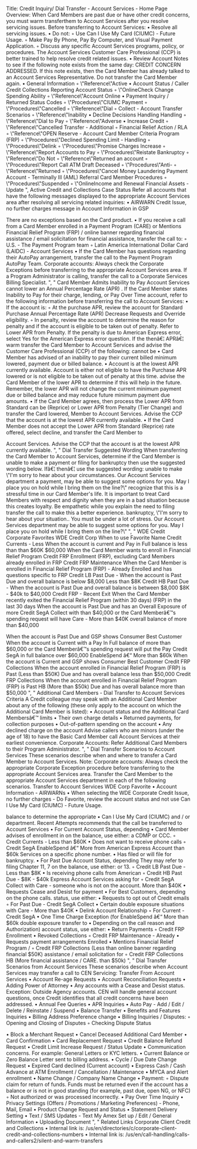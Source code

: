 Title: Credit Inquiry/ Dial Transfer \- Account Services \- Home Page
Overview:
When Card Members are past due or have other credit concerns, you must warm transferthem to
Account Services after you resolve servicing issues.
Before transferring to Account Services:
• Resolve all servicing issues.
• Do not:
◦ Use Can I Use My Card (CIUMC) \- Future Usage.
◦ Make Pay By Phone, Pay By Computer, and Visual Payment Application.
◦ Discuss any specific Account Services programs, policy, or procedures. The Account
Services Customer Care Professional (CCP) is better trained to help resolve credit
related issues.
• Review Account Notes to see if the following note exists from the same day: CREDIT
CONCERN ADDRESSED. If this note exists, then the Card Member has already talked to
an Account Services Representative. Do not transfer the Card Member again.
• General Information
◦ \\"Reference\\"Active
• Account Status / Caller
Credit Collections
Reporting Account Status
◦ \\"OnlineCheck
Change
Spending Ability
◦ \\"Reference\\"Account
Online • Payment Inquiry / Returned
Status Codes
◦ \\"Procedures\\"CIUMC Payment
◦ \\"Procedures\\"Cancelled
◦ \\"Reference\\"Dial ◦
Collect \- Account
Transfer Scenarios ◦ \\"Reference\\"Inability • Decline Decisions Handling
Handling
◦ \\"Reference\\"Dial to Pay ◦ \\"Reference\\"Adverse
• Increase Credit ◦ \\"Reference\\"Cancelled
Transfer \- Additional ◦ Financial Relief Action / RLA
◦ \\"Reference\\"OPEN Reserve \- Account
Card Member Criteria Program (FRP) ◦ \\"Procedures\\"Declined
Spending Limit \- Handling
◦ \\"Procedures\\"Delink ◦ \\"Procedures\\"Promise Charges
Increase ◦ \\"Reference\\"Report
Accounts to Pay ◦ \\"Procedures\\"Reistate
Bankruptcy
◦ \\"Reference\\"Do Not ◦ \\"Reference\\"Returned an account
◦ \\"Procedures\\"Report
Call ATM Draft
Deceased
◦ \\"Procedures\\"Anti\- ◦ \\"Reference\\"Returned
◦ \\"Procedures\\"Cancel
Money Laundering Payment
Account \- Terminally Ill
(AML) Referral
Card Member
Procedures
◦ \\"Procedures\\"Suspended
◦ \\"OnlineIncome and
Renewal
Financial Assets \-
Update
",
Active Credit and Collections Case Status
Refer all accounts that have the following messages displayed to the appropriate Account
Services area after resolving all servicing related inquiries:
• AIRWARN Credit Issue, no further charges message in Account Information in GSP

There are no exceptions based on the Card product.
• If you receive a call from a Card Member enrolled in a Payment Program (CARE)
or Mentions Financial Relief Program (FRP) / online banner regarding financial assistance
/ email solicitation for financial assistance, transfer the call to:
◦ U.S. \- The Payment Program team
◦ Latin America International Dollar Card (LAIDC) \- Account Services
• If the Card Member has questions regarding their AutoPay arrangement, transfer the call to
the Payment Program AutoPay Team.
Corporate accounts: Always check the Corporate Exceptions before transferring to the
appropriate Account Services area. If a Program Administrator is calling, transfer the call to a
Corporate Services Billing Specialist.
", "
Card Member Admits Inability to Pay
Account Services cannot lower an Annual Percentage Rate (APR) . If the Card Member states
Inability to Pay for their charge, lending, or Pay Over Time account, refer to the following
information before transferring the call to Account Services:
• If the account is:
◦ At the purchase APR, review the account for Standard Purchase Annual Percentage
Rate (APR) Decrease Requests and Override eligibility.
◦ In penalty, review the account to determine the reason for penalty and if the account
is eligible to be taken out of penalty. Refer to Lower APR from Penalty. If the
penalty is due to American Express error, select Yes for the American Express error
question.
If the
thenâ€¦
APRâ€¦
warm transfer the Card Member to Account Services and advise the Customer Care
Professional (CCP) of the following:
cannot be • Card Member has advised of an inability to pay their current billed minimum
lowered, payment due or billed balance.
• Account is at the lowest APR currently available. Account is either not
eligible to have the Purchase APR lowered or is not eligible to be taken out of
penalty at this time.
advise the Card Member of the lower APR to determine if this will help in the
future. Remember, the lower APR will not change the current minimum payment
due or billed balance and may reduce future minimum payment due amounts.
• If the Card Member agrees, then process the Lower APR from Standard
can be
(Reprice) or Lower APR from Penalty (Tier Change) and transfer the Card
lowered,
Member to Account Services. Advise the CCP that the account is at the lowest
APR currently available.
• If the Card Member does not accept the Lower APR from Standard
(Reprice) rate offered, select decline, and transfer the Card Member to

Account Services. Advise the CCP that the account is at the lowest APR
currently available.
", "
Dial Transfer Suggested Wording
When transferring the Card Member to Account Services, determine if the Card Member is
unable to make a payment or filing for bankruptcy then use the suggested wording below.
Ifâ€¦ thenâ€¦
use the suggested wording:
unable to make
\\"I'm sorry to hear about your circumstances. Our Account Services department
a payment,
may be able to suggest some options for you. May I place you on hold while I
bring them on the line?\\"
recognize that this is a stressful time in our Card Member's life. It is important to
treat Card Members with respect and dignity when they are in a bad situation
because this creates loyalty. Be empathetic while you explain the need to
filing
transfer the call to make this a better experience.
bankruptcy,
\\"I'm sorry to hear about your situation.. You must be under a lot of stress. Our
Account Services department may be able to suggest some options for you. May
I place you on hold while I bring them on the line?\\"
", "
WDE Credit Corporate Favorites
WDE Credit Corp
When to use
Favorite Name
Credit Currents \- Less When the account is current and Pay in Full balance is less than
than $60K $60,000
When the Card Member wants to enroll in Financial Relief Program
Credit FRP Enrollment
(FRP), excluding Card Members already enrolled in FRP
Credit FRP Maintenance When the Card Member is enrolled in Financial Relief Program (FRP)
\- Already Enrolled and has questions specific to FRP
Credit LB Past Due \-
When the account is Past Due and overall balance is below $8,000
Less than $8K
Credit HB Past Due \- When the account is Past Due and overall balance is between $8,000
$8K \- $40k to $40,000
Credit FRP \- Recent Exit When the Card Member recently exited the Financial Relief Program
(within 30 days) (FRP) in the last 30 days
When the account is Past Due and has an Overall Exposure of more
Credit SegA Collect with
than $40,000 or the Card Memberâ€™s spending request will have
Care \- More than $40K
overall balance of more than $40,000

When the account is Past Due and GSP shows Consumer Best
Customer
When the account is Current with a Pay In Full balance of more than
$60,000 or the Card Memberâ€™s spending request will put the Pay
Credit SegA
in full balance over $60,000
EnableSpend â€“ More
than $60k
When the account is Current and GSP shows Consumer Best
Customer
Credit FRP Collections When the account enrolled in Financial Relief Program (FRP) is Past
(Less than $50K) Due and has overall balance less than $50,000
Credit FRP Collections When the account enrolled in Financial Relief Program (FRP) is Past
HB (More than $50k) Due and has overall balance more than $50,000
", "
Additional Card Members \- Dial Transfer to Account
Services Criteria
A Credit colleague may speak with an Additional Card Member about any of the following (these
only apply to the account on which the Additional Card Member is listed):
• Account status and the Additional Card Membersâ€™ limits
• Their own charge details
• Returned payments, for collection purposes
• Out\-of\-pattern spending on the account
• Any declined charge on the account
Advise callers who are minors (under the age of 18\) to have the Basic Card Member call Account
Services at their earliest convenience.
Corporate Accounts: Refer Additional Card Members to their Program Administrator.
", "
Dial Transfer Scenarios to Account Services
These scenarios describe when and where to transfer a Card Member to Account Services.
Note: Corporate accounts: Always check the appropriate Corporate Exception procedure before
transferring to the appropriate Account Services area.
Transfer the Card Member to the appropriate Account Services department in each of the
following scenarios.
Transfer to Account Services WDE Corp Favorite
• Account Information \- AIRWARNs • When selecting the WDE Corporate
Credit Issue, no further charges \- Do Favorite, review the account status and
not use Can I Use My Card (CIUMC) \-
Future Usage.

balance to determine the appropriate
• Can I Use My Card (CIUMC) and / or
department.
Recent Attempts recommends that the
call be transferred to Account Services
• For Current Account Status, depending
• Card Member advises of enrollment in
on the balance, use either:
a CDMP or CCC.
◦ Credit Currents \- Less than $60K
• Does not want to receive phone calls
◦ Credit SegA EnableSpend â€“ More
from American Express Account
than $60k
Services on a specific phone number.
• Has filed or will file for bankruptcy.
• For Past Due Account Status, depending
They may refer to filing Chapter 11, 7
on the balance, use either:
or 13\.
◦ Credit LB Past Due \- Less than $8K
• Is receiving phone calls from American
◦ Credit HB Past Due \- $8K \- $40k
Express Account Services asking for
◦ Credit SegA Collect with Care \-
someone who is not on the account.
More than $40K
• Requests Cease and Desist for payment
• For Best Customers, depending on the
phone calls.
status, use either:
• Requests to opt out of Credit emails
◦ For Past Due \- Credit SegA Collect
• Certain double exposure situations
with Care \- More than $40K
• Delink Account Relationship
◦ For Current \- Credit SegA
• One Time Charge Exception (for
EnableSpend â€“ More than $60k
double exposure transfer to
• Depending on the call reason and
Authorization)
account status, use either:
• Return Payments
◦ Credit FRP Enrollment
• Revoked Collections
◦ Credit FRP Maintenance \- Already
• Requests payment arrangements
Enrolled
• Mentions Financial Relief Program /
◦ Credit FRP Collections (Less than
online banner regarding financial
$50K)
assistance / email solicitation for
◦ Credit FRP Collections HB (More
financial assistance / CARE.
than $50k)
", "
Dial Transfer Scenarios from Account Services
These scenarios describe when Account Services may transfer a call to CEN Servicing:
Transfer From Account Services
• Account Re\-age Requests
• Account Reconciliation Requests
• Adding Power of Attorney
• Any accounts with a Cease and Desist status. Exception: Outside Agency accounts. CEN
will handle general account questions, once Credit identifies that all credit concerns have
been addressed.
• Annual Fee Queries
• APR Inquiries
• Auto Pay \- Add / Edit / Delete / Reinstate / Suspend
• Balance Transfer
• Benefits and Features Inquiries
• Billing Address Preference change
• Billing Inquiries / Disputes:
◦ Opening and Closing of Disputes
◦ Checking Dispute Status

• Block a Merchant Request
• Cancel Deceased Additional Card Member
• Card Confirmation
• Card Replacement Request
• Credit Balance Refund Request
• Credit Limit Increase Request / Status Update
• Communication concerns. For example: General Letters or KYC letters.
• Current Balance or Zero Balance Letter sent to billing address.
• Cycle / Due Date Change Request
• Expired Card declined (Current account)
• Express Cash / Cash Advance at ATM Enrollment / Cancellation / Maintenance
• MYCA and Alert enrollment
• Name Change / Company Name Change
• Payment:
◦ Dispute claim for return of funds. Funds must be returned even if the account has a
balance or is not in good standing (for example, past due, open NG, or NFC)
◦ Not authorized or was processed incorrectly.
• Pay Over Time Inquiry
• Privacy Settings (Offers / Promotions / Marketing Preferences) \- Phone, Mail, Email
• Product Change Request and Status
• Statement Delivery Setting
• Text / SMS Updates \- Text My Amex Set up / Edit / General Information
• Uploading Document
", "
Related Links
Corporate Client Credit and Collections
• Internal link is: /us/en/directories/c/corporate\-client\-credit\-and\-collections\-numbers
• Internal link is: /us/en/call\-handling/calls\-and\-callers2/silent\-and\-warm\-transfers

